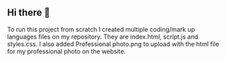 ## Hi there 👋

To run this project from scratch I created multiple coding/mark up languages files on my repository. They are index.html, script.js and styles.css. I also added Professional photo.png to upload with the html file for my professional photo on the website. 
